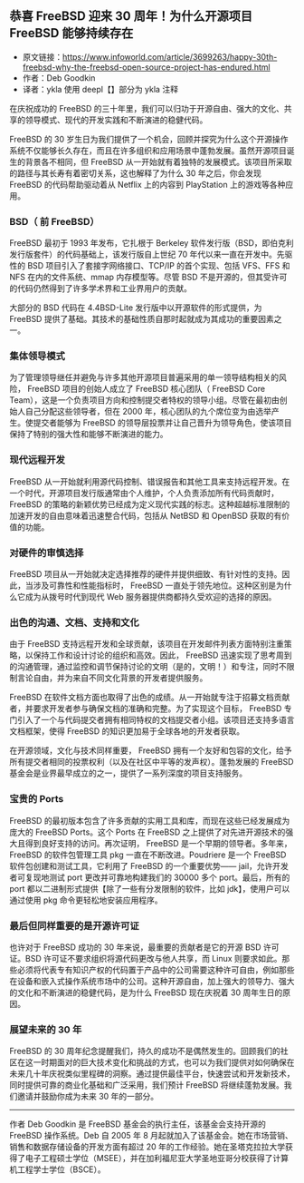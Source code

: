 ## 恭喜 FreeBSD 迎来 30 周年！为什么开源项目 FreeBSD 能够持续存在


 - 原文链接：https://www.infoworld.com/article/3699263/happy-30th-freebsd-why-the-freebsd-open-source-project-has-endured.html
 - 作者：Deb Goodkin
 - 译者：ykla 使用 deepl【】部分为 ykla 注释


在庆祝成功的 FreeBSD 的三十年里，我们可以归功于开源自由、强大的文化、共享的领导模式、现代的开发实践和不断演进的稳健代码。

 FreeBSD 的 30 岁生日为我们提供了一个机会，回顾并探究为什么这个开源操作系统不仅能够长久存在，而且在许多组织和应用场景中蓬勃发展。虽然开源项目诞生的背景各不相同，但 FreeBSD 从一开始就有着独特的发展模式。该项目所采取的路径与其长寿有着密切关系，这也解释了为什么 30 年之后，你会发现 FreeBSD 的代码帮助驱动着从 Netflix 上的内容到 PlayStation 上的游戏等各种应用。


### BSD（ 前 FreeBSD）

 FreeBSD 最初于 1993 年发布，它扎根于 Berkeley 软件发行版（BSD，即伯克利发行版套件）的代码基础上，该发行版自上世纪 70 年代以来一直在开发中。先驱性的 BSD 项目引入了套接字网络接口、TCP/IP 的首个实现、包括 VFS、FFS 和 NFS 在内的文件系统、mmap 内存模型等。尽管 BSD 不是开源的，但其受许可的代码仍然得到了许多学术界和工业界用户的贡献。

大部分的 BSD 代码在 4.4BSD-Lite 发行版中以开源软件的形式提供，为 FreeBSD 提供了基础。其技术的基础性质自那时起就成为其成功的重要因素之一。

### 集体领导模式

为了管理领导继任并避免与许多其他开源项目普遍采用的单一领导结构相关的风险， FreeBSD 项目的创始人成立了 FreeBSD 核心团队（ FreeBSD  Core Team），这是一个负责项目方向和控制提交者特权的领导小组。尽管在最初由创始人自己分配这些领导者，但在 2000 年，核心团队的九个席位变为由选举产生。使提交者能够为 FreeBSD 的领导层投票并让自己晋升为领导角色，使该项目保持了特别的强大性和能够不断演进的能力。

### 现代远程开发

 FreeBSD 从一开始就利用源代码控制、错误报告和其他工具来支持远程开发。在一个时代，开源项目发行版通常由个人维护，个人负责添加所有代码贡献时， FreeBSD 的策略的新颖优势已经成为定义现代实践的标志。这种超越标准限制的加速开发的自由意味着迅速整合代码，包括从 NetBSD 和 OpenBSD 获取的有价值的功能。

### 对硬件的审慎选择

 FreeBSD 项目从一开始就决定选择推荐的硬件并提供细致、有针对性的支持。因此，当涉及可靠性和性能指标时， FreeBSD 一直处于领先地位。这种区别是为什么它成为从拨号时代到现代 Web 服务器提供商都持久受欢迎的选择的原因。

### 出色的沟通、文档、支持和文化

由于 FreeBSD 支持远程开发和全球贡献，该项目在开发邮件列表方面特别注重策略，以保持工作和设计讨论的组织和高效。因此， FreeBSD 迅速实现了思考周到的沟通管理，通过监控和调节保持讨论的文明（是的，文明！）和专注，同时不限制言论自由，并为来自不同文化背景的开发者提供服务。

 FreeBSD 在软件文档方面也取得了出色的成绩。从一开始就专注于招募文档贡献者，并要求开发者参与确保文档的准确和完整。为了实现这个目标， FreeBSD 专门引入了一个与代码提交者拥有相同特权的文档提交者小组。该项目还支持多语言文档框架，使得 FreeBSD 的知识更加易于全球各地的开发者获取。

在开源领域，文化与技术同样重要， FreeBSD 拥有一个友好和包容的文化，给予所有提交者相同的投票权利（以及在社区中平等的发声权）。蓬勃发展的 FreeBSD 基金会是业界最早成立的之一，提供了一系列深度的项目支持服务。

### 宝贵的 Ports

 FreeBSD 的最初版本包含了许多贡献的实用工具和库，而现在这些已经发展成为庞大的 FreeBSD Ports。这个 Ports 在 FreeBSD 之上提供了对先进开源技术的强大且得到良好支持的访问。再次证明， FreeBSD 是一个早期的领导者。多年来， FreeBSD 的软件包管理工具 pkg 一直在不断改进。Poudriere 是一个 FreeBSD 软件包创建和测试工具，它利用了 FreeBSD 的一个重要优势—— jail，允许开发者可复现地测试 port 更改并可靠地构建我们的 30000 多个 port。最后，所有的 port 都以二进制形式提供【除了一些有分发限制的软件，比如 jdk】，使用户可以通过使用 pkg 命令更轻松地安装应用程序。

### 最后但同样重要的是开源许可证

也许对于 FreeBSD 成功的 30 年来说，最重要的贡献者是它的开源 BSD 许可证。BSD 许可证不要求组织将源代码更改与他人共享，而 Linux 则要求如此。那些必须将代表专有知识产权的代码置于产品中的公司需要这种许可自由，例如那些在设备和嵌入式操作系统市场中的公司。这种开源自由，加上强大的领导力、强大的文化和不断演进的稳健代码，是为什么 FreeBSD 现在庆祝着 30 周年生日的原因。

### 展望未来的 30 年

 FreeBSD 的 30 周年纪念提醒我们，持久的成功不是偶然发生的。回顾我们的社区在这一时期面对的巨大技术变化和挑战的方式，也可以为我们提供对如何确保在未来几十年庆祝类似里程碑的洞察。通过提供最佳平台，快速尝试和开发新技术，同时提供可靠的商业化基础和广泛采用，我们预计 FreeBSD 将继续蓬勃发展。我们邀请并鼓励你成为未来 30 年的一部分。

------

作者 Deb Goodkin 是 FreeBSD 基金会的执行主任，该基金会支持开源的 FreeBSD 操作系统。Deb 自 2005 年 8 月起就加入了该基金会。她在市场营销、销售和数据存储设备的开发方面有超过 20 年的工作经验。她在圣塔克拉拉大学获得了电子工程硕士学位（MSEE），并在加利福尼亚大学圣地亚哥分校获得了计算机工程学士学位（BSCE）。
